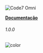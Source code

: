 <head>
  <link rel="stylesheet" href="coverpage.css">
</head>

![Code7 Omni](/imgs/code7-omni.png "Code7 Omni")

**[Documentação](README.md ':class=btn')**



<h6>1.0.0</h6>

<p><img data-origin="linear-gradient(to left bottom, #b5b2ed 0%, #b5b2ed 100%)" alt="color"></p> 

